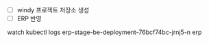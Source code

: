 - [ ] windy 프로젝트 저장소 생성
- [ ] ERP 반영

watch kubectl logs erp-stage-be-deployment-76bcf74bc-jrnj5-n erp

